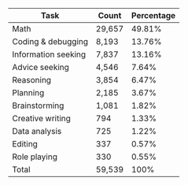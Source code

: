 | Task | Count | Percentage |
| --- | --- | --- |
| Math | 29,657 | 49.81% |
| Coding & debugging | 8,193 | 13.76% |
| Information seeking | 7,837 | 13.16% |
| Advice seeking | 4,546 | 7.64% |
| Reasoning | 3,854 | 6.47% |
| Planning | 2,185 | 3.67% |
| Brainstorming | 1,081 | 1.82% |
| Creative writing | 794 | 1.33% |
| Data analysis | 725 | 1.22% |
| Editing | 337 | 0.57% |
| Role playing | 330 | 0.55% |
| Total | 59,539 | 100% |
